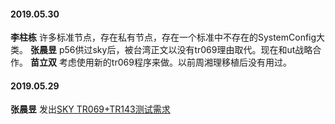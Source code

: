

#### 2019.05.30
**李柱栋** 许多标准节点，存在私有节点，存在一个标准中不存在的SystemConfig大类。
**张晨昱** p56供过sky后，被台湾正文以没有tr069理由取代。现在和ut战略合作。
**苗立双**  考虑使用新的tr069程序来做。以前周湘理移植后没有用过。
#### 2019.05.29
**张晨昱** 发出[SKY TR069+TR143测试需求](http://192.168.1.93:8000/ut_p56/TR069_SKY_DataModel_2018_09_13.xls)